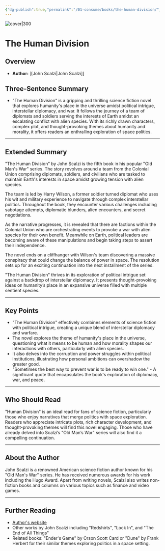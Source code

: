 ```yaml
---
{"dg-publish":true,"permalink":"/01-consume/books/the-human-division/","title":"The Human Division","tags":["science-fiction","diploimacy","political-intrigue","aliens","war"]}
---
```


![cover|300](http://books.google.com/books/content?id=PLeo-jp25pMC&printsec=frontcover&img=1&zoom=1&edge=curl&source=gbs_api)

# The Human Division

## Overview
- **Author:** [[John Scalzi\|John Scalzi]] 

## Three-Sentence Summary
- "The Human Division" is a gripping and thrilling science fiction novel that explores humanity's place in the universe amidst political intrigue, interstellar diplomacy, and war. It follows the journey of a team of diplomats and soldiers serving the interests of Earth amidst an escalating conflict with alien species. With its richly drawn characters, complex plot, and thought-provoking themes about humanity and morality, it offers readers an enthralling exploration of space politics.

---

## Extended Summary
"The Human Division" by John Scalzi is the fifth book in his popular "Old Man's War" series. The story revolves around a team from the Colonial Union comprising diplomats, soldiers, and civilians who are tasked to maintain Earth's interests in space amidst growing tension with alien species.

The team is led by Harry Wilson, a former soldier turned diplomat who uses his wit and military experience to navigate through complex interstellar politics. Throughout the book, they encounter various challenges including sabotage attempts, diplomatic blunders, alien encounters, and secret negotiations.

As the narrative progresses, it is revealed that there are factions within the Colonial Union who are orchestrating events to provoke a war with alien species for their own benefit. Meanwhile on Earth, political leaders are becoming aware of these manipulations and begin taking steps to assert their independence.

The novel ends on a cliffhanger with Wilson's team discovering a massive conspiracy that could change the balance of power in space. The resolution sets up for an exciting continuation into the next installment of the series.

"The Human Division" thrives in its exploration of political intrigue set against a backdrop of interstellar diplomacy. It presents thought-provoking ideas on humanity’s place in an expansive universe filled with multiple sentient species.

---

## Key Points
- "The Human Division" effectively combines elements of science fiction with political intrigue, creating a unique blend of interstellar diplomacy and warfare.
- The novel explores the theme of humanity's place in the universe, questioning what it means to be human and how morality shapes our interactions with others, particularly with alien species.
- It also delves into the corruption and power struggles within political institutions, illustrating how personal ambitions can overshadow the greater good.
- "Sometimes the best way to prevent war is to be ready to win one." - A significant quote that encapsulates the book's exploration of diplomacy, war, and peace.

---

## Who Should Read
"Human Division" is an ideal read for fans of science fiction, particularly those who enjoy narratives that merge politics with space exploration. Readers who appreciate intricate plots, rich character development, and thought-provoking themes will find this novel engaging. Those who have already delved into Scalzi’s "Old Man’s War" series will also find it a compelling continuation.

---

## About the Author
John Scalzi is a renowned American science fiction author known for his "Old Man's War" series. He has received numerous awards for his work including the Hugo Award. Apart from writing novels, Scalzi also writes non-fiction books and columns on various topics such as finance and video games.

---

## Further Reading
- [Author's website](http://whatever.scalzi.com/)
- Other works by John Scalzi including "Redshirts", "Lock In", and "The End of All Things"
- Related books: "Ender's Game" by Orson Scott Card or "Dune" by Frank Herbert for their similar themes exploring politics in a space setting.
